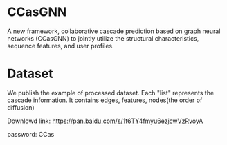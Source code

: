 # CCasGNN
A new framework, collaborative cascade prediction based on graph neural networks (CCasGNN) to jointly utilize the structural characteristics, sequence features, and user profiles.

# Dataset
We publish the example of processed dataset. Each "list" represents the cascade information. It contains edges, features, nodes(the order of diffusion)

Downlowd link: https://pan.baidu.com/s/1t6TY4fmyu6ezjcwVzRvoyA

password: CCas
